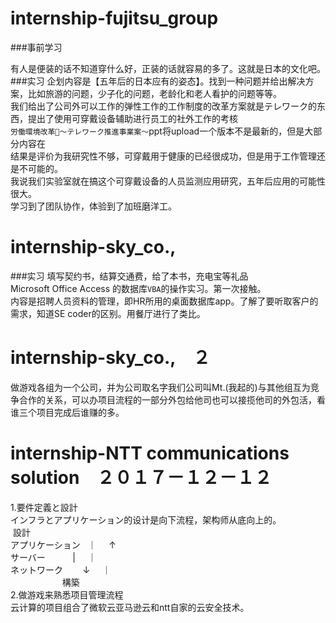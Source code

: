 # internship-fujitsu_group

###事前学习

  有人是便装的话不知道穿什么好，正装的话就容易的多了。这就是日本的文化吧。<br>
###实习
  企划内容是【五年后的日本应有的姿态】。找到一种问题并给出解决方案，比如旅游的问题，少子化的问题，老龄化和老人看护的问题等等。<br>
我们给出了公司外可以工作的弹性工作的工作制度的改革方案就是テレワーク的东西，提出了使用可穿戴设备辅助进行员工的社外工作的考核<br>
`労働環境改革～テレワーク推進事業案～`ppt将upload一个版本不是最新的，但是大部分内容在<br>
结果是评价为我研究性不够，可穿戴用于健康的已经很成功，但是用于工作管理还是不可能的。<br>
我说我们实验室就在搞这个可穿戴设备的人员监测应用研究，五年后应用的可能性很大。<br>
学习到了团队协作，体验到了加班磨洋工。


# internship-sky_co.,

###实习
填写契约书，结算交通费，给了本书，充电宝等礼品<br>
Microsoft Office Access 的数据库`VBA`的操作实习。第一次接触。<br>
内容是招聘人员资料的管理，即HR所用的桌面数据库app。了解了要听取客户的需求，知道SE coder的区别。用餐厅进行了类比。<br>
# internship-sky_co.,　２
做游戏各组为一个公司，并为公司取名字我们公司叫Mt.(我起的)与其他组互为竞争合作的关系，可以办项目流程的一部分外包给他司也可以接揽他司的外包活，看谁三个项目完成后谁赚的多。<br>

# internship-NTT communications solution　２０１７－１２－１２
1.要件定義と設計<br>
インフラとアプリケーション的设计是向下流程，架构师从底向上的。
                  設計<br> 
アプリケーション    ｜     ↑<br> 
サーバー             |     ｜<br> 
ネットワーク        ↓     ｜<br> 
                        構築<br> 
2.做游戏来熟悉项目管理流程<br> 
云计算的项目组合了微软云亚马逊云和ntt自家的云安全技术。<br> 
